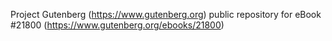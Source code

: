 Project Gutenberg (https://www.gutenberg.org) public repository for eBook #21800 (https://www.gutenberg.org/ebooks/21800)

